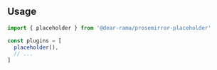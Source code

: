 ## Usage

```js
import { placeholder } from '@dear-rama/prosemirror-placeholder'

const plugins = [
  placeholder(),
  // ...
]
```
